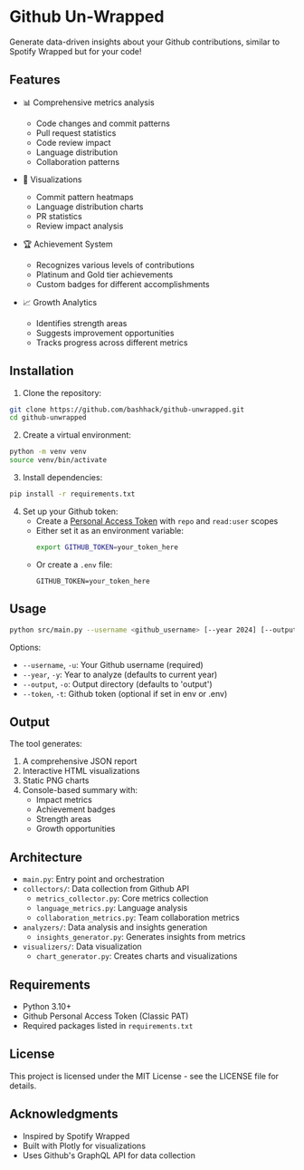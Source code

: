 # Github Un-Wrapped

Generate data-driven insights about your Github contributions, similar to Spotify Wrapped but for your code!

## Features

- 📊 Comprehensive metrics analysis
  - Code changes and commit patterns
  - Pull request statistics
  - Code review impact
  - Language distribution
  - Collaboration patterns

- 🎨 Visualizations
  - Commit pattern heatmaps
  - Language distribution charts
  - PR statistics
  - Review impact analysis

- 🏆 Achievement System
  - Recognizes various levels of contributions
  - Platinum and Gold tier achievements
  - Custom badges for different accomplishments

- 📈 Growth Analytics
  - Identifies strength areas
  - Suggests improvement opportunities
  - Tracks progress across different metrics

## Installation

1. Clone the repository:
```bash
git clone https://github.com/bashhack/github-unwrapped.git
cd github-unwrapped
```

2. Create a virtual environment:
```bash
python -m venv venv
source venv/bin/activate
```

3. Install dependencies:
```bash
pip install -r requirements.txt
```

4. Set up your Github token:
   - Create a [Personal Access Token](https://github.com/settings/tokens) with `repo` and `read:user` scopes
   - Either set it as an environment variable:
     ```bash
     export GITHUB_TOKEN=your_token_here
     ```
   - Or create a `.env` file:
     ```
     GITHUB_TOKEN=your_token_here
     ```

## Usage

```bash
python src/main.py --username <github_username> [--year 2024] [--output output_dir]
```

Options:
- `--username`, `-u`: Your Github username (required)
- `--year`, `-y`: Year to analyze (defaults to current year)
- `--output`, `-o`: Output directory (defaults to 'output')
- `--token`, `-t`: Github token (optional if set in env or .env)

## Output

The tool generates:
1. A comprehensive JSON report
2. Interactive HTML visualizations
3. Static PNG charts
4. Console-based summary with:
   - Impact metrics
   - Achievement badges
   - Strength areas
   - Growth opportunities

## Architecture

- `main.py`: Entry point and orchestration
- `collectors/`: Data collection from Github API
  - `metrics_collector.py`: Core metrics collection
  - `language_metrics.py`: Language analysis
  - `collaboration_metrics.py`: Team collaboration metrics
- `analyzers/`: Data analysis and insights generation
  - `insights_generator.py`: Generates insights from metrics
- `visualizers/`: Data visualization
  - `chart_generator.py`: Creates charts and visualizations

## Requirements

- Python 3.10+
- Github Personal Access Token (Classic PAT)
- Required packages listed in `requirements.txt`

## License

This project is licensed under the MIT License - see the LICENSE file for details.

## Acknowledgments

- Inspired by Spotify Wrapped
- Built with Plotly for visualizations
- Uses Github's GraphQL API for data collection
